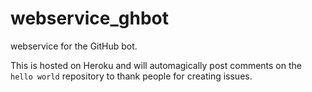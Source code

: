 # webservice_ghbot
webservice for the GitHub bot.

This is hosted on Heroku and will automagically post comments on the `hello world` repository to thank people for creating issues.
